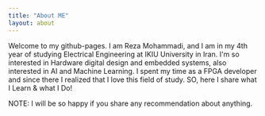 ```yaml
---
title: "About ME"
layout: about
---
```


Welcome to my github-pages.
I am Reza Mohammadi, and I am in my 4th year of studying Electrical Engineering at IKIU University in Iran.
I'm so interested in Hardware digital design and embedded systems, also interested in AI and Machine Learning.
I spent my time as a FPGA developer and since there I realized that I love this field of study.
SO, here I share what I Learn & what I Do!

NOTE: I will be so happy if you share any recommendation about anything.
